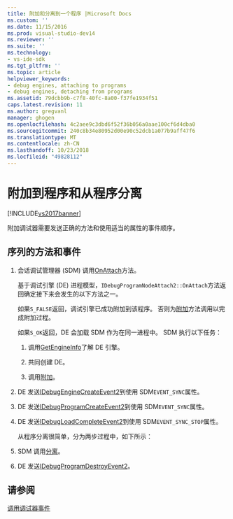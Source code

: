 ```yaml
---
title: 附加和分离到一个程序 |Microsoft Docs
ms.custom: ''
ms.date: 11/15/2016
ms.prod: visual-studio-dev14
ms.reviewer: ''
ms.suite: ''
ms.technology:
- vs-ide-sdk
ms.tgt_pltfrm: ''
ms.topic: article
helpviewer_keywords:
- debug engines, attaching to programs
- debug engines, detaching from programs
ms.assetid: 79dcbb9b-c7f8-40fc-8a00-f37fe1934f51
caps.latest.revision: 11
ms.author: gregvanl
manager: ghogen
ms.openlocfilehash: 4c2aee9c3dbd6f52f36b056a0aae100cf6d4dba0
ms.sourcegitcommit: 240c8b34e80952d00e90c52dcb1a077b9aff47f6
ms.translationtype: MT
ms.contentlocale: zh-CN
ms.lasthandoff: 10/23/2018
ms.locfileid: "49828112"
---
```

# <a name="attaching-and-detaching-to-a-program"></a>附加到程序和从程序分离
[!INCLUDE[vs2017banner](../../includes/vs2017banner.md)]

附加调试器需要发送正确的方法和使用适当的属性的事件顺序。  
  
## <a name="sequence-of-methods-and-events"></a>序列的方法和事件  
  
1. 会话调试管理器 (SDM) 调用[OnAttach](../../extensibility/debugger/reference/idebugprogramnodeattach2-onattach.md)方法。  
  
    基于调试引擎 (DE) 进程模型，`IDebugProgramNodeAttach2::OnAttach`方法返回确定接下来会发生的以下方法之一。  
  
    如果`S_FALSE`返回，调试引擎已成功附加到该程序。 否则为[附加](../../extensibility/debugger/reference/idebugengine2-attach.md)方法调用以完成附加过程。  
  
    如果`S_OK`返回，DE 会加载 SDM 作为在同一进程中。 SDM 执行以下任务：  
  
   1.  调用[GetEngineInfo](../../extensibility/debugger/reference/idebugprogramnode2-getengineinfo.md)了解 DE 引擎。  
  
   2.  共同创建 DE。  
  
   3.  调用[附加](../../extensibility/debugger/reference/idebugengine2-attach.md)。  
  
2. DE 发送[IDebugEngineCreateEvent2](../../extensibility/debugger/reference/idebugenginecreateevent2.md)到使用 SDM`EVENT_SYNC`属性。  
  
3. DE 发送[IDebugProgramCreateEvent2](../../extensibility/debugger/reference/idebugprogramcreateevent2.md)到使用 SDM`EVENT_SYNC`属性。  
  
4. DE 发送[IDebugLoadCompleteEvent2](../../extensibility/debugger/reference/idebugloadcompleteevent2.md)到使用 SDM`EVENT_SYNC_STOP`属性。  
  
   从程序分离很简单，分为两步过程中，如下所示：  
  
5. SDM 调用[分离](../../extensibility/debugger/reference/idebugprogram2-detach.md)。  
  
6. DE 发送[IDebugProgramDestroyEvent2](../../extensibility/debugger/reference/idebugprogramdestroyevent2.md)。  
  
## <a name="see-also"></a>请参阅  
 [调用调试器事件](../../extensibility/debugger/calling-debugger-events.md)

